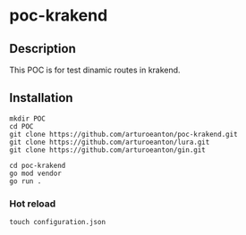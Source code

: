 # poc-krakend


## Description

This POC  is for test dinamic routes in krakend.


## Installation

```
mkdir POC
cd POC
git clone https://github.com/arturoeanton/poc-krakend.git
git clone https://github.com/arturoeanton/lura.git
git clone https://github.com/arturoeanton/gin.git

cd poc-krakend
go mod vendor
go run .

```

### Hot reload


```
touch configuration.json
```

